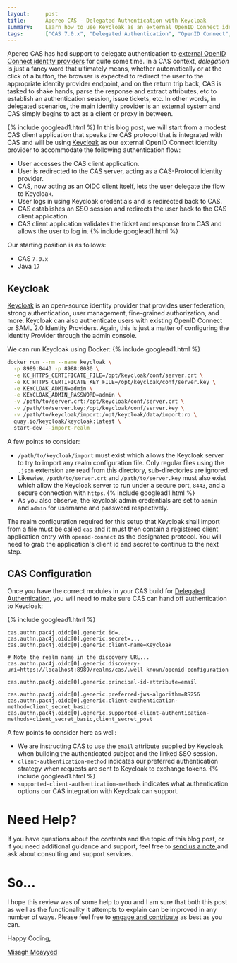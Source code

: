 ```yaml
---
layout:     post
title:      Apereo CAS - Delegated Authentication with Keycloak
summary:    Learn how to use Keycloak as an external OpenID Connect identity provider and connect it to CAS for a delegated/proxy authentication scenario.
tags:       ["CAS 7.0.x", "Delegated Authentication", "OpenID Connect", "Docker", "Keycloak"]
---
```


Apereo CAS has had support to delegate authentication to [external OpenID Connect identity providers][delegation] for quite some time. In a CAS context, *delegation* is just a fancy word that ultimately means, whether automatically or at the click of a button, the browser is expected to redirect the user to the appropriate identity provider endpoint, and on the return trip back, CAS is tasked to shake hands, parse the response and extract attributes, etc to establish an authentication session, issue tickets, etc. In other words, in delegated scenarios, the main identity provider is an external system and CAS simply begins to act as a client or proxy in between.

{% include googlead1.html %}
In this blog post, we will start from a modest CAS client application that speaks the CAS protocol that is integrated with CAS and will be using [Keycloak][keycloak] as our external OpenID Connect identity provider to accommodate the following authentication flow:

- User accesses the CAS client application.
- User is redirected to the CAS server, acting as a CAS-Protocol identity provider.
- CAS, now acting as an OIDC client itself, lets the user delegate the flow to Keycloak.
- User logs in using Keycloak credentials and is redirected back to CAS.
- CAS establishes an SSO session and redirects the user back to the CAS client application.
- CAS client application validates the ticket and response from CAS and allows the user to log in.
{% include googlead1.html  %}

Our starting position is as follows:

- CAS `7.0.x`
- Java `17`

## Keycloak

[Keycloak][keycloak] is an open-source identity provider that provides user federation, strong authentication, user management, fine-grained authorization, and more. Keycloak can also authenticate users with existing OpenID Connect or SAML 2.0 Identity Providers. Again, this is just a matter of configuring the Identity Provider through the admin console.

We can run Keycloak using Docker:
{% include googlead1.html  %}
```bash
docker run --rm --name keycloak \
  -p 8989:8443 -p 8988:8080 \
  -e KC_HTTPS_CERTIFICATE_FILE=/opt/keycloak/conf/server.crt \
  -e KC_HTTPS_CERTIFICATE_KEY_FILE=/opt/keycloak/conf/server.key \
  -e KEYCLOAK_ADMIN=admin \
  -e KEYCLOAK_ADMIN_PASSWORD=admin \
  -v /path/to/server.crt:/opt/keycloak/conf/server.crt \
  -v /path/to/server.key:/opt/keycloak/conf/server.key \
  -v /path/to/keycloak/import:/opt/keycloak/data/import:ro \
  quay.io/keycloak/keycloak:latest \
  start-dev --import-realm
```

A few points to consider:

- `/path/to/keycloak/import` must exist which allows the Keycloak server to try to import any realm configuration file. Only regular files using the `.json` extension are read from this directory, sub-directories are ignored.
- Likewise, `/path/to/server.crt` and `/path/to/server.key` must also exist which allow the Keycloak server to run under a secure port, `8443`, and a secure connection with `https`.
{% include googlead1.html  %}
- As you also observe, the keycloak admin credentials are set to `admin` and `admin` for username and password respectively.

The realm configuration required for this setup that Keycloak shall import from a file must be called `cas` and it must then contain a registered client application entry with `openid-connect` as the designated protocol. You will need to grab the application's client id and secret to continue to the next step.

## CAS Configuration

Once you have the correct modules in your CAS build for [Delegated Authentication][delegation], you will need to make sure CAS can hand off authentication to Keycloak:

{% include googlead1.html  %}
```
cas.authn.pac4j.oidc[0].generic.id=...
cas.authn.pac4j.oidc[0].generic.secret=...
cas.authn.pac4j.oidc[0].generic.client-name=Keycloak

# Note the realm name in the discovery URL...
cas.authn.pac4j.oidc[0].generic.discovery-uri=https://localhost:8989/realms/cas/.well-known/openid-configuration

cas.authn.pac4j.oidc[0].generic.principal-id-attribute=email

cas.authn.pac4j.oidc[0].generic.preferred-jws-algorithm=RS256
cas.authn.pac4j.oidc[0].generic.client-authentication-method=client_secret_basic
cas.authn.pac4j.oidc[0].generic.supported-client-authentication-methods=client_secret_basic,client_secret_post
```

A few points to consider here as well:

- We are instructing CAS to use the `email` attribute supplied by Keycloak when building the authenticated subject and the linked SSO session.
- `client-authentication-method` indicates our preferred authentication strategy when requests are sent to Keycloak to exchange tokens.
{% include googlead1.html  %}
- `supported-client-authentication-methods` indicates what authentication options our CAS integration with Keycloak can support.

# Need Help?

If you have questions about the contents and the topic of this blog post, or if you need additional guidance and support, feel free to [send us a note ](/#contact-section-header) and ask about consulting and support services.

# So...

I hope this review was of some help to you and I am sure that both this post as well as the functionality it attempts to explain can be improved in any number of ways. Please feel free to [engage and contribute][contribguide] as best as you can.

Happy Coding,

[Misagh Moayyed](https://fawnoos.com)

[delegation]: https://apereo.github.io/cas/development/integration/Delegate-Authentication.html
[contribguide]: https://apereo.github.io/cas/developer/Contributor-Guidelines.html
[keycloak]: https://www.keycloak.org/
